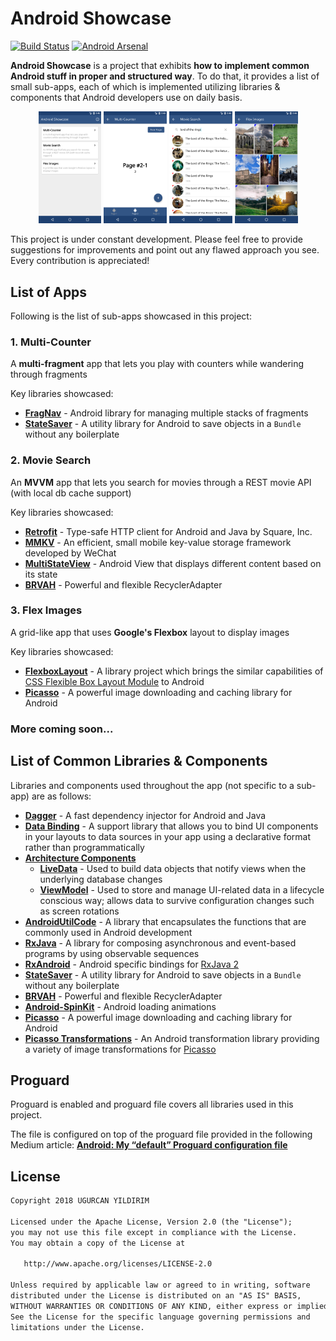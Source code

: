 # Android Showcase

[![Build Status](https://app.bitrise.io/app/4d4cf51c2dab8f0f/status.svg?token=kdN0gi9js4QkpVuhyKY0Aw)](https://app.bitrise.io/app/4d4cf51c2dab8f0f) [![Android Arsenal](https://img.shields.io/badge/Android%20Arsenal-Android%20Showcase-blue.svg?style=flat)](https://android-arsenal.com/details/3/7392)

**Android Showcase** is a project that exhibits **how to implement common Android stuff in proper and structured way**. To do that, it provides a list of small sub-apps, each of which is implemented utilizing libraries & components that Android developers use on daily basis.

<p align="center">
<img src="stuff/ss1.png" width="20%"> <img src="stuff/ss2.png" width="20%"> <img src="stuff/ss3.png" width="20%"> <img src="stuff/ss4.png" width="20%">
</p>

This project is under constant development. Please feel free to provide suggestions for improvements and point out any flawed approach you see. Every contribution is appreciated!



## List of Apps

Following is the list of sub-apps showcased in this project:

### 1. Multi-Counter

A **multi-fragment** app that lets you play with counters while wandering through fragments

Key libraries showcased:
- [**FragNav**](https://github.com/ncapdevi/FragNav) - Android library for managing multiple stacks of fragments
- [**StateSaver**](https://github.com/evernote/android-state) - A utility library for Android to save objects in a `Bundle` without any boilerplate

### 2. Movie Search

An **MVVM** app that lets you search for movies through a REST movie API (with local db cache support)

Key libraries showcased:
- [**Retrofit**](https://github.com/square/retrofit) - Type-safe HTTP client for Android and Java by Square, Inc.
- [**MMKV**](https://github.com/Tencent/MMKV) - An efficient, small mobile key-value storage framework developed by WeChat
- [**MultiStateView**](https://github.com/Kennyc1012/MultiStateView) - Android View that displays different content based on its state
- [**BRVAH**](https://github.com/CymChad/BaseRecyclerViewAdapterHelper) - Powerful and flexible RecyclerAdapter

### 3. Flex Images

A grid-like app that uses **Google's Flexbox** layout to display images

Key libraries showcased:

- [**FlexboxLayout**](https://github.com/google/flexbox-layout) - A library project which brings the similar capabilities of
  [CSS Flexible Box Layout Module](https://www.w3.org/TR/css-flexbox-1) to Android
- [**Picasso**](https://github.com/square/picasso) - A powerful image downloading and caching library for Android

### More coming soon...



## List of Common Libraries & Components

Libraries and components used throughout the app (not specific to a sub-app) are as follows:

- [**Dagger**](https://github.com/google/dagger) - A fast dependency injector for Android and Java
- [**Data Binding**](https://developer.android.com/topic/libraries/data-binding/) - A support library that allows you to bind UI components in your layouts to data sources in your app using a declarative format rather than programmatically
- [**Architecture Components**](https://developer.android.com/topic/libraries/architecture/)
  - [**LiveData**](https://developer.android.com/topic/libraries/architecture/livedata) - Used to build data objects that notify views when the underlying database changes
  - [**ViewModel**](https://developer.android.com/topic/libraries/architecture/viewmodel) - Used to store and manage UI-related data in a lifecycle conscious way; allows data to survive configuration changes such as screen rotations
- [**AndroidUtilCode**](https://github.com/Blankj/AndroidUtilCode) - A library that encapsulates the functions that are commonly used in Android development
- [**RxJava**](https://github.com/ReactiveX/RxJava) - A library for composing asynchronous and event-based programs by using observable sequences
- [**RxAndroid**](https://github.com/ReactiveX/RxAndroid) - Android specific bindings for [RxJava 2](http://github.com/ReactiveX/RxJava)
- [**StateSaver**](https://github.com/evernote/android-state) - A utility library for Android to save objects in a `Bundle` without any boilerplate
- [**BRVAH**](https://github.com/CymChad/BaseRecyclerViewAdapterHelper) - Powerful and flexible RecyclerAdapter
- [**Android-SpinKit**](https://github.com/ybq/Android-SpinKit) - Android loading animations
- [**Picasso**](https://github.com/square/picasso) - A powerful image downloading and caching library for Android
- [**Picasso Transformations**](https://github.com/wasabeef/picasso-transformations) - An Android transformation library providing a variety of image transformations for [Picasso](https://github.com/square/picasso)



## Proguard

Proguard is enabled and proguard file covers all libraries used in this project.

The file is configured on top of the proguard file provided in the following Medium article: [**Android: My “default” Proguard configuration file**](https://medium.com/code-procedure-and-rants/android-my-standard-proguard-ffeceaf65521)



## License

```tex
Copyright 2018 UGURCAN YILDIRIM

Licensed under the Apache License, Version 2.0 (the "License");
you may not use this file except in compliance with the License.
You may obtain a copy of the License at

   http://www.apache.org/licenses/LICENSE-2.0

Unless required by applicable law or agreed to in writing, software
distributed under the License is distributed on an "AS IS" BASIS,
WITHOUT WARRANTIES OR CONDITIONS OF ANY KIND, either express or implied.
See the License for the specific language governing permissions and
limitations under the License.
```
